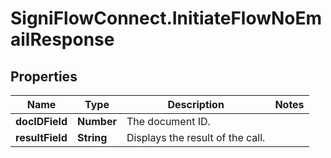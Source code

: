 # SigniFlowConnect.InitiateFlowNoEmailResponse

## Properties

Name | Type | Description | Notes
------------ | ------------- | ------------- | -------------
**docIDField** | **Number** | The document ID. | 
**resultField** | **String** | Displays the result of the call. | 


